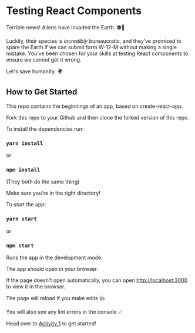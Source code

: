 # Testing React Components

Terrible news! Aliens have invaded the Earth. 👽👾

Luckily, their species is _incredibly_ bureaucratic, and they've promised to spare the Earth if we can submit form W-12-M without making a single mistake. You've been chosen for your skills at testing React components to ensure we cannot get it wrong.

Let's save humanity. 🌍

## How to Get Started

This repo contains the beginnings of an app, based on create-react-app.

Fork this repo to your Github and then clone the forked version of this repo.

To install the dependencies run:

### `yarn install`

or

### `npm install`

(They both do the same thing)

Make sure you're in the right directory!

To start the app:

### `yarn start`

or

### `npm start`

Runs the app in the development mode.

The app should open in your browser.

If the page doesn't open automatically, you can open [http://localhost:3000](http://localhost:3000) to view it in the browser.

The page will reload if you make edits 👍

You will also see any lint errors in the console ✅

Head over to [Activity 1](./activities/activity-1.md) to get started!
